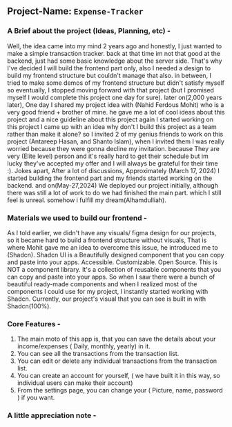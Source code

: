 ## Project-Name:  `Expense-Tracker`

### A Brief about the project (Ideas, Planning, etc) -

Well, the idea came into my mind 2 years ago and honestly, I just wanted to make a simple transaction tracker. back at that time
im not that good at the backend, just had some basic knowledge about the server side. That's why I've decided I will build the 
frontend part only, also I needed a design to build my frontend structure but couldn't manage that also. in between, I tried to
make some demos of my frontend structure but didn't satisfy myself so eventually, I stopped moving forward with that project
(but I promised myself I would complete this project one day for sure). later on(2,000 years later), One day I shared my project 
idea with (Nahid Ferdous Mohit) who is a very good friend + brother of mine. he gave me a lot of cool ideas about this project and a
nice guideline about this project again I started working on this project I came up with an idea why don't I build this project 
as a team rather than make it alone? so I invited 2 of my genius friends to work on this project (Antareep Hasan, and Shanto Islam), when I 
invited them I was really worried because they were gonna decline my invitation. because They are very (Elite level) person and it's 
really hard to get their schedule but im lucky they've accepted my offer and I will always be grateful for their time :). 
Jokes apart,  After a lot of discussions, Approximately (March 17, 2024) I started building the frontend part and my friends started working 
on the backend. and on(May-27,2024) We deployed our project initially, although there was still a lot of work to do we had finished 
the main part. which I still feel is unreal. somehow i fulfill my dream(Alhamdulliah). 

### Materials we used to build our frontend -

As I told earlier, we didn't have any visuals/ figma design for our projects, so it became hard to build a frontend structure without visuals, That is where Mohit gave me an idea to overcome this issue, he introduced me
to (Shadcn). Shadcn UI is a Beautifully designed component that you can copy and paste into your apps. Accessible. Customizable. Open Source. This is NOT a component library. It's a collection of 
reusable components that you can copy and paste into your apps. So when I saw there were a bunch of beautiful ready-made components and when I realized most of the components I could use for my project, I instantly
started working with Shadcn. Currently, our project's visual that you can see is built in with Shadcn(100%).


### Core Features - 

1. The main moto of this app is, that you can save the details about your income/expenses ( Daily, monthly, yearly) in it.
2. You can see all the transactions from the transaction list.
3. You can edit or delete any individual transactions from the transaction list.
4. You can create an account for yourself, ( we have built it in this way, so individual users can make their account)
4. From the settings page, you can change your ( Picture, name, password ) if you want. 

### A little appreciation note -


